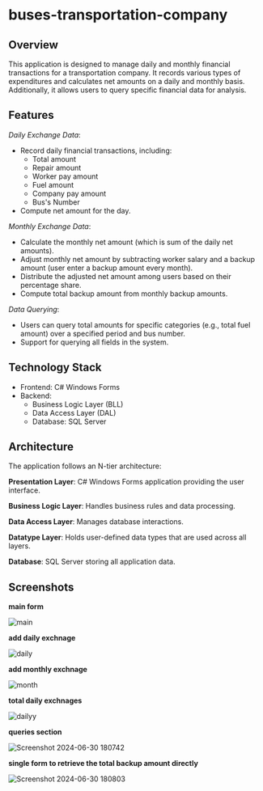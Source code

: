 # buses-transportation-company

## Overview
This application is designed to manage daily and monthly financial transactions for a transportation company. It records various types of expenditures and calculates net amounts on a daily and monthly basis. Additionally, it allows users to query specific financial data for analysis.

## Features
*Daily Exchange Data*:
- Record daily financial transactions, including:
  * Total amount
  * Repair amount
  * Worker pay amount
  * Fuel amount
  * Company pay amount
  * Bus's Number
- Compute net amount for the day.

*Monthly Exchange Data*:
  - Calculate the monthly net amount (which is sum of the daily net amounts).
  - Adjust monthly net amount by subtracting worker salary and a backup amount (user enter a backup amount every month).
  - Distribute the adjusted net amount among users based on their percentage share.
  - Compute total backup amount from monthly backup amounts.
   
  *Data Querying*:
  
  - Users can query total amounts for specific categories (e.g., total fuel amount) over a specified period and bus number. 
  - Support for querying all fields in the system.
   
## Technology Stack
  - Frontend: C# Windows Forms
  - Backend:
    * Business Logic Layer (BLL)
    * Data Access Layer (DAL)
    * Database: SQL Server
    
## Architecture

The application follows an N-tier architecture:

**Presentation Layer**: C# Windows Forms application providing the user interface.

**Business Logic Layer**: Handles business rules and data processing.

**Data Access Layer**: Manages database interactions.

**Datatype Layer**: Holds user-defined data types that are used across all layers.

**Database**: SQL Server storing all application data.

## Screenshots 

**main form**

![main](https://github.com/ayaalshouha/buses-transportation-company/assets/129595827/f8ab340e-ac89-472b-8998-e32b461399bc)

**add daily exchnage** 

![daily](https://github.com/ayaalshouha/buses-transportation-company/assets/129595827/26efebf5-69f4-4c8c-b014-119a4be1801c)

**add monthly exchnage** 

![month](https://github.com/ayaalshouha/buses-transportation-company/assets/129595827/3b29c162-88a4-4f14-8334-cb4f2e134ead)

**total daily exchnages**

![dailyy](https://github.com/ayaalshouha/buses-transportation-company/assets/129595827/626bca0e-4211-4587-b364-c3927a9ca117)

**queries section**

![Screenshot 2024-06-30 180742](https://github.com/ayaalshouha/buses-transportation-company/assets/129595827/81db85b6-c772-4238-aa13-5ea535533200)


**single form to retrieve the total backup amount directly**

![Screenshot 2024-06-30 180803](https://github.com/ayaalshouha/buses-transportation-company/assets/129595827/b7c57eb4-44fa-4ba3-955f-650704d7d0aa)







